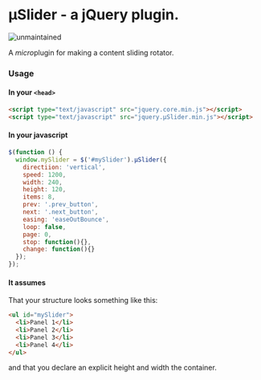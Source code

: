 µSlider - a jQuery plugin.
==========================

![unmaintained](http://img.shields.io/badge/status-unmaintained-red.png)

A *micro*plugin for making a content sliding rotator.

### Usage ###

#### In your `<head>` ####

``` html
<script type="text/javascript" src="jquery.core.min.js"></script>
<script type="text/javascript" src="jquery.µSlider.min.js"></script>    
```
#### In your javascript ####

``` javascript
$(function () {
  window.mySlider = $('#mySlider').µSlider({
    directiion: 'vertical',
    speed: 1200,
    width: 240,
    height: 120,
    items: 8,
    prev: '.prev_button',
    next: '.next_button',
    easing: 'easeOutBounce',
    loop: false,
    page: 0,
    stop: function(){},
    change: function(){}
  });
});
```
#### It assumes ####
  
That your structure looks something like this:
 
``` html
<ul id="mySlider">
  <li>Panel 1</li>
  <li>Panel 2</li>
  <li>Panel 3</li>
  <li>Panel 4</li>
</ul>

```
      
and that you declare an explicit height and width the container.
